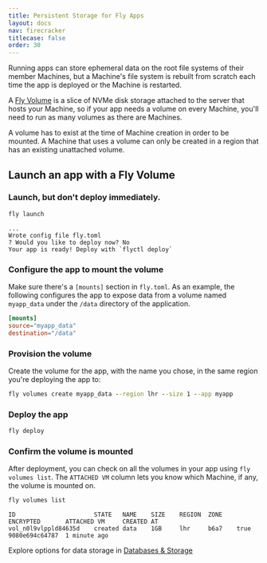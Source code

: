 ```yaml
---
title: Persistent Storage for Fly Apps
layout: docs
nav: firecracker
titlecase: false
order: 30
---
```


Running apps can store ephemeral data on the root file systems of their member Machines, but a Machine's file system is rebuilt from scratch each time the app is deployed or the Machine is restarted.

A [Fly Volume](/docs/reference/volumes/) is a slice of NVMe disk storage attached to the server that hosts your Machine, so if your app needs a volume on every Machine, you'll need to run as many volumes as there are Machines. 

A volume has to exist at the time of Machine creation in order to be mounted. A Machine that uses a volume can only be created in a region that has an existing unattached volume.

## Launch an app with a Fly Volume

### Launch, but don't deploy immediately.

```cmd
fly launch 
```
```out
...
Wrote config file fly.toml
? Would you like to deploy now? No
Your app is ready! Deploy with `flyctl deploy`
```

### Configure the app to mount the volume

Make sure there's a `[mounts]` section in `fly.toml`. As an example, the following configures the app to expose data from a volume named `myapp_data` under the `/data` directory of the application.

```toml
[mounts]
source="myapp_data"
destination="/data"
```

### Provision the volume

Create the volume for the app, with the name you chose, in the same region you're deploying the app to:

```cmd
fly volumes create myapp_data --region lhr --size 1 --app myapp
```

### Deploy the app

```cmd
fly deploy 
```

### Confirm the volume is mounted

After deployment, you can check on all the volumes in your app using `fly volumes list`. The `ATTACHED VM` column lets you know which Machine, if any, the volume is mounted on.

```cmd
fly volumes list
```
```out
ID                      STATE   NAME    SIZE    REGION  ZONE    ENCRYPTED       ATTACHED VM     CREATED AT     
vol_n0l9vlppld84635d    created data    1GB     lhr     b6a7    true            9080e694c64787  1 minute ago 
```

Explore options for data storage in [Databases & Storage](/docs/database-storage-guides/)